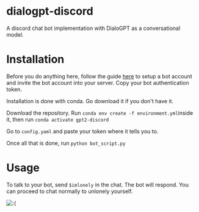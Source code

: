 # dialogpt-discord
A discord chat bot implementation with DialoGPT as a conversational model.

# Installation
Before you do anything here, follow the guide [here](https://discordpy.readthedocs.io/en/latest/discord.html) to setup a bot account and invite the bot account into your server. Copy your bot authentication token. 

Installation is done with conda. Go download it if you don't have it.

Download the repository. Run `conda env create -f environment.yml`inside it, then run `conda activate gpt2-discord`

Go to `config.yaml` and paste your token where it tells you to.

Once all that is done, run `python bot_script.py`

# Usage
To talk to your bot, send `$imlonely` in the chat. The bot will respond. You can proceed to chat normally to unlonely yourself.

![:(](https://i.imgur.com/A9mnSgC.png)






